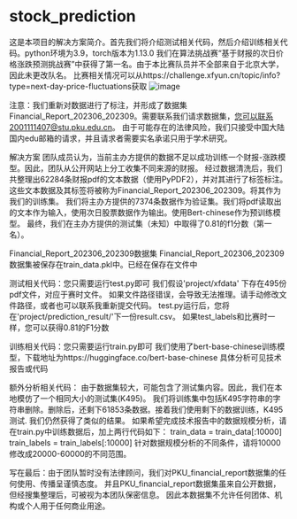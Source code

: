 # stock_prediction

这是本项目的解决方案简介。首先我们将介绍测试相关代码，然后介绍训练相关代码。python环境为3.9，torch版本为1.13.0
我们在算法挑战赛“基于财报的次日价格涨跌预测挑战赛”中获得了第一名。由于本比赛队员并不全部来自于北京大学，因此未更改队名。
比赛相关情况可以从https://challenge.xfyun.cn/topic/info?type=next-day-price-fluctuations获取
![image](https://github.com/xuxiran/stock_prediction/assets/48015859/62072159-6b88-4063-87e0-7745a58673e3)

注意：我们重新对数据进行了标注，并形成了数据集Financial_Report_202306_202309。需要联系我们请求数据集，您可以联系2001111407@stu.pku.edu.cn。
由于可能存在的法律风险，我们只接受中国大陆国内edu邮箱的请求，并且请求者需要实名承诺只用于学术研究。


解决方案
团队成员认为，当前主办方提供的数据不足以成功训练一个财报-涨跌模型。因此，团队从公开网站上分工收集不同来源的财报。
经过数据清洗后，我们共整理出62284条财报pdf的文本数据（使用PyPDF2），并对其进行了标签标注。
这些文本数据及其标签将被称为Financial_Report_202306_202309。将其作为我们的训练集。
我们将主办方提供的7374条数据作为验证集。我们将pdf读取出的文本作为输入，使用次日股票数据作为输出。使用Bert-chinese作为预训练模型。
最终，我们在主办方提供的测试集（未知）中取得了0.81的f1分数（第一名）。

Financial_Report_202306_202309数据集
Financial_Report_202306_202309数据集被保存在train_data.pkl中。已经在保存在文件中


测试相关代码：您只需要运行test.py即可
我们假设'project/xfdata' 下存在495份pdf文件，对应于赛时文件。
如果文件路径错误，会导致无法推理。请手动修改文件路径，或者也可以联系我重新提交代码。
test.py运行后，您将在'project/prediction_result/'下一份result.csv。
如果test_labels和比赛时一样，您可以获得0.81的F1分数


训练相关代码：您只需要运行train.py即可
我们使用了bert-base-chinese训练模型，下载地址为https://huggingface.co/bert-base-chinese
具体分析可见技术报告或代码

额外分析相关代码：
由于数据集较大，可能包含了测试集内容。因此，我们在本地模仿了一个相同大小的测试集(K495)。
我们将训练集中包括K495字符串的字符串删除。删除后，还剩下61853条数据。接着我们使用剩下的数据训练，K495测试.
我们仍然获得了类似的结果。
如果希望完成技术报告中的数据规模分析，请在train.py中训练数据后，加上两行代码如下：
train_data = train_data[:10000]
train_labels = train_labels[:10000]
针对数据规模分析的不同条件，请将10000修改成20000-60000的不同范围。

写在最后：由于团队暂时没有法律顾问，我们对PKU_financial_report数据集的任何使用、传播呈谨慎态度。
并且PKU_financial_report数据集虽来自公开数据，但经搜集整理后，可被视为本团队保密信息。
因此本数据集不允许任何团体、机构或个人用于任何商业用途。
